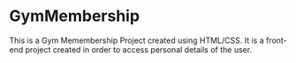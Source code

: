 # GymMembership
 This is a Gym Memembership Project created using HTML/CSS.
 It is a front-end project created in order to access personal details of the user.
